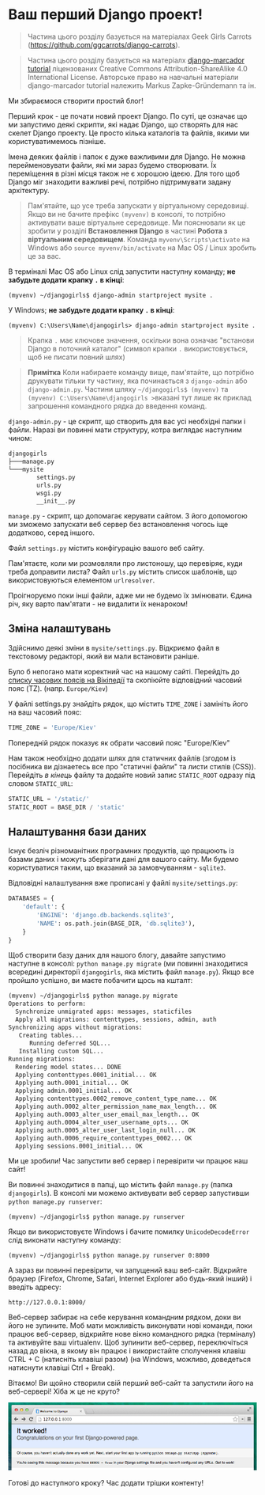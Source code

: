 # Ваш перший Django проект!

> Частина цього розділу базується на матеріалах Geek Girls Carrots (https://github.com/ggcarrots/django-carrots).

> Частина цього розділу базується на матеріалх [django-marcador tutorial](http://django-marcador.keimlink.de/)
ліцензованих Creative Commons Attribution-ShareAlike 4.0 International License.
Авторське право на навчальні матеріали django-marcador tutorial належить
Markus Zapke-Gründemann та ін.

Ми збираємося створити простий блог!

Перший крок - це почати новий проект Django. По суті, це означає що ми запустимо деякі скрипти, які надає Django, що створять для нас скелет Django проекту. Це просто кілька каталогів та файлів, якими ми користуватимемось пізніше.

Імена деяких файлів і папок є дуже важливими для Django. Не можна перейменовувати файли, які ми зараз будемо створювати. Їх переміщення в різні місця також не є хорошою ідеєю. Для того щоб Django міг знаходити важливі речі, потрібно підтримувати задану архітектуру.

> Пам'ятайте, що усе треба запускати у віртуальному середовищі. Якщо ви не бачите префікс `(myvenv)` в консолі, то потрібно активувати ваше віртуальне середовище. Ми пояснювали як це зробити у розділі __Встановлення Django__ в частині __Робота з віртуальним середовищем__.
Команда `myvenv\Scripts\activate` на Windows або `source myvenv/bin/activate` на Mac OS / Linux зробить це за вас.

В терміналі Mac OS або Linux слід запустити наступну команду; **не забудьте додати крапку `.` в кінці**:

    (myvenv) ~/djangogirls$ django-admin startproject mysite .

У Windows; **не забудьте додати крапку `.` в кінці**:

    (myvenv) C:\Users\Name\djangogirls> django-admin startproject mysite .

> Крапка `.` має ключове значення, оскільки вона означає "встанови Django в поточний каталог" (символ крапки `.` використовується, щоб не писати повний шлях)

> **Примітка** Коли набираете команду вище, пам'ятайте, що потрібно друкувати тільки ту частину, яка починається з `django-admin` або `django-admin.py`.
Частини шляху `~/djangogirls$ (myvenv)` та `(myvenv) C:\Users\Name\djangogirls >`вказані тут лише
як приклад запрошення командного рядка до введення команд.

`django-admin.py` - це скрипт, що створить для вас усі необхідні папки і файли. Наразі ви повинні мати структуру, котра виглядає наступним чином:

    djangogirls
    ├───manage.py
    └───mysite
            settings.py
            urls.py
            wsgi.py
            __init__.py


`manage.py` - скрипт, що допомагає керувати сайтом. З його допомогою ми зможемо запускати веб сервер без встановлення чогось іще додатково, серед іншого.

Файл `settings.py` містить конфігурацію вашого веб сайту.

Пам'ятаєте, коли ми розмовляли про листоношу, що перевіряє, куди треба доправити листа? Файл `urls.py` містить список шаблонів, що використовуються елементом `urlresolver`.

Проігноруємо поки інші файли, адже ми не будемо їх змінювати. Єдина річ, яку варто пам'ятати - не видалити їх ненароком!


## Зміна налаштувань

Здійснимо деякі зміни в `mysite/settings.py`. Відкриємо файл в текстовому редакторі, який ви мали встановити раніше.

Було б непогано мати коректний час на нашому сайті. Перейдіть до [списку часових поясів на Вікіпедії](https://en.wikipedia.org/wiki/List_of_tz_database_time_zones) та скопіюйте відповідний часовий пояс (TZ). (напр. `Europe/Kiev`)

У файлі settings.py знайдіть рядок, що містить `TIME_ZONE` і замініть його на ваш часовий пояс:

```python
TIME_ZONE = 'Europe/Kiev'
```

Попередній рядок показує як обрати часовий пояс "Europe/Kiev"


Нам також необхідно додати шлях для статичних файлів (згодом із посібника ви дізнаетесь все про "статичні файли" та листи стилів (CSS)). Перейдіть *в кінець* файлу та додайте новий запис `STATIC_ROOT` одразу під словом `STATIC_URL`:

```python
STATIC_URL = '/static/'
STATIC_ROOT = BASE_DIR / 'static'
```


## Налаштування бази даних

Існує безліч різноманітних програмних продуктів, що працюють із базами даних і можуть зберігати дані для вашого сайту. Ми будемо користуватися таким, що вказаний за замовчуванням - `sqlite3`.

Відповідні налаштування вже прописані у файлі `mysite/settings.py`:

```python
DATABASES = {
    'default': {
        'ENGINE': 'django.db.backends.sqlite3',
        'NAME': os.path.join(BASE_DIR, 'db.sqlite3'),
    }
}
```

Щоб створити базу даних для нашого блогу, давайте запустимо наступне в консолі: `python manage.py migrate` (ми повинні знаходитися всередині директорії `djangogirls`, яка містить файл `manage.py`). Якщо все пройшло успішно, ви маєте побачити щось на кшталт:

    (myvenv) ~/djangogirls$ python manage.py migrate
    Operations to perform:
      Synchronize unmigrated apps: messages, staticfiles
      Apply all migrations: contenttypes, sessions, admin, auth
    Synchronizing apps without migrations:
       Creating tables...
          Running deferred SQL...
       Installing custom SQL...
    Running migrations:
      Rendering model states... DONE
      Applying contenttypes.0001_initial... OK
      Applying auth.0001_initial... OK
      Applying admin.0001_initial... OK
      Applying contenttypes.0002_remove_content_type_name... OK
      Applying auth.0002_alter_permission_name_max_length... OK
      Applying auth.0003_alter_user_email_max_length... OK
      Applying auth.0004_alter_user_username_opts... OK
      Applying auth.0005_alter_user_last_login_null... OK
      Applying auth.0006_require_contenttypes_0002... OK
      Applying sessions.0001_initial... OK

Ми це зробили! Час запустити веб сервер і перевірити чи працює наш сайт!

Ви повинні знаходитися в папці, що містить файл `manage.py` (папка `djangogirls`). В консолі ми можемо активувати веб сервер запустивши `python manage.py runserver`:

    (myvenv) ~/djangogirls$ python manage.py runserver

Якщо ви використовуєте Windows і бачите помилку `UnicodeDecodeError` слід виконати наступну команду:

    (myvenv) ~/djangogirls$ python manage.py runserver 0:8000


А зараз ви повинні перевірити, чи запущений ваш веб-сайт. Відкрийте браузер (Firefox, Chrome, Safari, Internet Explorer або будь-який інший) і введіть адресу:

    http://127.0.0.1:8000/

Веб-сервер забирає на себе керування командним рядком, доки ви його не зупините. Моб мати можливість виконувати нові команди, поки працює веб-сервер, відкрийте нове вікно командного рядка (терміналу) та активуйте ваш virtualenv. Щоб зупинити веб-сервер, переключіться назад до вікна, в якому він працює і використайте сполучення клавіш CTRL + C (натисніть клавіші разом) (на Windows, можливо, доведеться натиснути клавіші Ctrl + Break).

Вітаємо! Ви щойно створили свій перший веб-сайт та запустили його на веб-сервері! Хіба ж це не круто?

![Працює!](images/it_worked2.png)

Готові до наступного кроку? Час додати трішки контенту!
